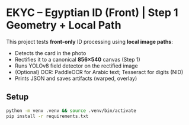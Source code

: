 # EKYC – Egyptian ID (Front) | Step 1 Geometry + Local Path

This project tests **front-only** ID processing using **local image paths**:
- Detects the card in the photo
- Rectifies it to a canonical **856×540** canvas (Step 1)
- Runs YOLOv8 field detector on the rectified image
- (Optional) OCR: PaddleOCR for Arabic text; Tesseract for digits (NID)
- Prints JSON and saves artifacts (warped, overlay)

## Setup

```bash
python -m venv .venv && source .venv/bin/activate
pip install -r requirements.txt
